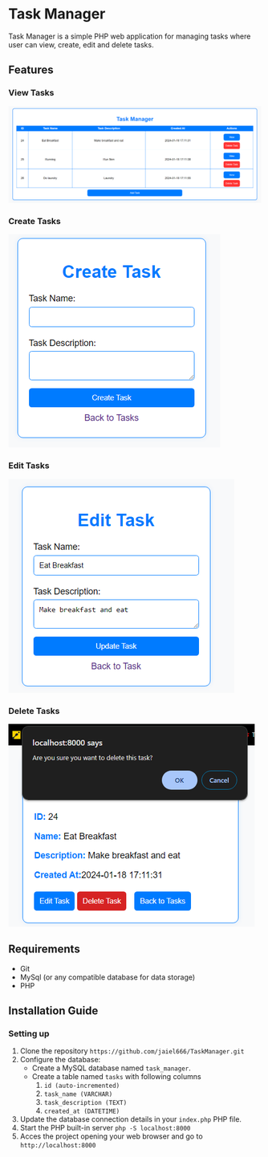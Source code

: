 # Task Manager

Task Manager is a simple PHP web application for managing tasks where user can view, create, edit and delete tasks.

## Features
### View Tasks
![View Feature](images/view.png)
### Create Tasks
![Create Feature](images/create.png)
### Edit Tasks
![Edit Feature](images/edit.png)
### Delete Tasks
![Delete Feature](images/delete.png)

## Requirements
* Git
* MySql (or any compatible database for data storage)
* PHP

## Installation Guide
### Setting up

1. Clone the repository
  `https://github.com/jaiel666/TaskManager.git`
2. Configure the database:
   - Create a MySQL database named `task_manager`.
   - Create a table named `tasks` with following columns
       1. `id (auto-incremented)`
       2. `task_name (VARCHAR)`
       3. `task_description (TEXT)`
       4. `created_at (DATETIME)`
3. Update the database connection details in your `index.php` PHP file.
4. Start the PHP built-in server
   `php -S localhost:8000`
5. Acces the project opening your web browser and go to `http://localhost:8000`
